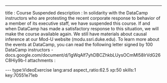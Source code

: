 ---
title       : Course Suspended
description : In solidarity with the DataCamp instructors who are protesting the recent corporate response to behavior of a member of its executive staff, we have suspended this course.  If and when DataCamp has made a satisfactory response to this situation, we will make the course available again. We still have materials about causal inference at our Mod-U website (modu.ssri.duke.edu).  To learn more about the events at DataCamp, you can read the following letter signed by 100 DataCamp instructors - docs.google.com/document/d/1gWqAlf7yhDBCZhkbLUysOCmMl58IrVdG26C8Hiy9b-I
attachments :

--- type:VideoExercise lang:arsd aspect_ratio:62.5 xp:50 skills:1 key:70551e71eb
